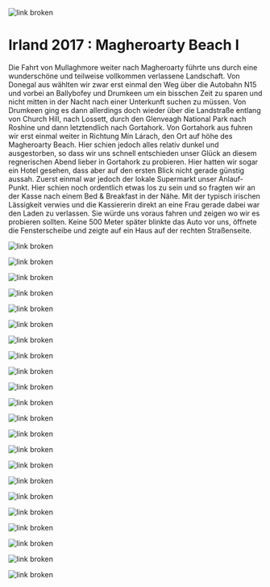 ![link broken](../../../../../../mediaLibrary/posts/2017/ireland-irland/11-09-magheroarty-beach-donegal-I/windsurf-stormy-stories-surf-travel-blog-ireland-irland-11-09-magheroarty-beach-donegal-I-WM-35p-DSC09721.jpg)

# Irland 2017 : Magheroarty Beach I

Die Fahrt von Mullaghmore weiter nach Magheroarty führte uns durch eine wunderschöne und teilweise vollkommen verlassene Landschaft. Von Donegal aus wählten wir zwar erst einmal den Weg über die Autobahn N15 und vorbei an Ballybofey und Drumkeen um ein bisschen Zeit zu sparen und nicht mitten in der Nacht nach einer Unterkunft suchen zu müssen. Von Drumkeen ging es dann allerdings doch wieder über die Landstraße entlang von Church Hill, nach Lossett, durch den Glenveagh National Park nach Roshine und dann letztendlich nach Gortahork.
Von Gortahork aus fuhren wir erst einmal weiter in Richtung Mín Lárach, den Ort auf höhe des Magheroarty Beach. Hier schien jedoch alles relativ dunkel und ausgestorben, so dass wir uns schnell entschieden unser Glück an diesem regnerischen Abend lieber in Gortahork zu probieren.
Hier hatten wir sogar ein Hotel gesehen, dass aber auf den ersten Blick nicht gerade günstig aussah. Zuerst einmal war jedoch der lokale Supermarkt unser Anlauf-Punkt. Hier schien noch ordentlich etwas los zu sein und so fragten wir an der Kasse nach einem Bed & Breakfast in der Nähe.
Mit der typisch irischen Lässigkeit verwies und die Kassiererin direkt an eine Frau gerade dabei war den Laden zu verlassen. Sie würde uns voraus fahren und zeigen wo wir es probieren sollten.
Keine 500 Meter später blinkte das Auto vor uns, öffnete die Fensterscheibe und zeigte auf ein Haus auf der rechten Straßenseite.


![link broken](../../../../../../mediaLibrary/posts/2017/ireland-irland/11-09-magheroarty-beach-donegal-I/windsurf-stormy-stories-surf-travel-blog-ireland-irland-11-09-magheroarty-beach-donegal-I-WM-35p-DSC09728.jpg)

![link broken](../../../../../../mediaLibrary/posts/2017/ireland-irland/11-09-magheroarty-beach-donegal-I/windsurf-stormy-stories-surf-travel-blog-ireland-irland-11-09-magheroarty-beach-donegal-I-WM-35p-DSC09744.jpg)

![link broken](../../../../../../mediaLibrary/posts/2017/ireland-irland/11-09-magheroarty-beach-donegal-I/windsurf-stormy-stories-surf-travel-blog-ireland-irland-11-09-magheroarty-beach-donegal-I-WM-35p-DSC09749.jpg)

![link broken](../../../../../../mediaLibrary/posts/2017/ireland-irland/11-09-magheroarty-beach-donegal-I/windsurf-stormy-stories-surf-travel-blog-ireland-irland-11-09-magheroarty-beach-donegal-I-WM-35p-DSC09751.jpg)

![link broken](../../../../../../mediaLibrary/posts/2017/ireland-irland/11-09-magheroarty-beach-donegal-I/windsurf-stormy-stories-surf-travel-blog-ireland-irland-11-09-magheroarty-beach-donegal-I-WM-35p-DSC09756.jpg)

![link broken](../../../../../../mediaLibrary/posts/2017/ireland-irland/11-09-magheroarty-beach-donegal-I/windsurf-stormy-stories-surf-travel-blog-ireland-irland-11-09-magheroarty-beach-donegal-I-WM-35p-DSC09761.jpg)

![link broken](../../../../../../mediaLibrary/posts/2017/ireland-irland/11-09-magheroarty-beach-donegal-I/windsurf-stormy-stories-surf-travel-blog-ireland-irland-11-09-magheroarty-beach-donegal-I-WM-35p-DSC09766.jpg)

![link broken](../../../../../../mediaLibrary/posts/2017/ireland-irland/11-09-magheroarty-beach-donegal-I/windsurf-stormy-stories-surf-travel-blog-ireland-irland-11-09-magheroarty-beach-donegal-I-WM-35p-DSC09773.jpg)

![link broken](../../../../../../mediaLibrary/posts/2017/ireland-irland/11-09-magheroarty-beach-donegal-I/windsurf-stormy-stories-surf-travel-blog-ireland-irland-11-09-magheroarty-beach-donegal-I-WM-35p-DSC09780.jpg)

![link broken](../../../../../../mediaLibrary/posts/2017/ireland-irland/11-09-magheroarty-beach-donegal-I/windsurf-stormy-stories-surf-travel-blog-ireland-irland-11-09-magheroarty-beach-donegal-I-WM-35p-DSC09781.jpg)

![link broken](../../../../../../mediaLibrary/posts/2017/ireland-irland/11-09-magheroarty-beach-donegal-I/windsurf-stormy-stories-surf-travel-blog-ireland-irland-11-09-magheroarty-beach-donegal-I-WM-35p-DSC09782.jpg)

![link broken](../../../../../../mediaLibrary/posts/2017/ireland-irland/11-09-magheroarty-beach-donegal-I/windsurf-stormy-stories-surf-travel-blog-ireland-irland-11-09-magheroarty-beach-donegal-I-WM-35p-DSC09783.jpg)

![link broken](../../../../../../mediaLibrary/posts/2017/ireland-irland/11-09-magheroarty-beach-donegal-I/windsurf-stormy-stories-surf-travel-blog-ireland-irland-11-09-magheroarty-beach-donegal-I-WM-35p-DSC09813.jpg)

![link broken](../../../../../../mediaLibrary/posts/2017/ireland-irland/11-09-magheroarty-beach-donegal-I/windsurf-stormy-stories-surf-travel-blog-ireland-irland-11-09-magheroarty-beach-donegal-I-WM-35p-DSC09818.jpg)

![link broken](../../../../../../mediaLibrary/posts/2017/ireland-irland/11-09-magheroarty-beach-donegal-I/windsurf-stormy-stories-surf-travel-blog-ireland-irland-11-09-magheroarty-beach-donegal-I-WM-35p-DSC09823.jpg)

![link broken](../../../../../../mediaLibrary/posts/2017/ireland-irland/11-09-magheroarty-beach-donegal-I/windsurf-stormy-stories-surf-travel-blog-ireland-irland-11-09-magheroarty-beach-donegal-I-WM-35p-DSC09825.jpg)

![link broken](../../../../../../mediaLibrary/posts/2017/ireland-irland/11-09-magheroarty-beach-donegal-I/windsurf-stormy-stories-surf-travel-blog-ireland-irland-11-09-magheroarty-beach-donegal-I-WM-35p-DSC09828.jpg)

![link broken](../../../../../../mediaLibrary/posts/2017/ireland-irland/11-09-magheroarty-beach-donegal-I/windsurf-stormy-stories-surf-travel-blog-ireland-irland-11-09-magheroarty-beach-donegal-I-WM-35p-DSC09830.jpg)

![link broken](../../../../../../mediaLibrary/posts/2017/ireland-irland/11-09-magheroarty-beach-donegal-I/windsurf-stormy-stories-surf-travel-blog-ireland-irland-11-09-magheroarty-beach-donegal-I-WM-35p-DSC09831.jpg)

![link broken](../../../../../../mediaLibrary/posts/2017/ireland-irland/11-09-magheroarty-beach-donegal-I/windsurf-stormy-stories-surf-travel-blog-ireland-irland-11-09-magheroarty-beach-donegal-I-WM-35p-DSC09832.jpg)

![link broken](../../../../../../mediaLibrary/posts/2017/ireland-irland/11-09-magheroarty-beach-donegal-I/windsurf-stormy-stories-surf-travel-blog-ireland-irland-11-09-magheroarty-beach-donegal-I-WM-35p-DSC09870.jpg)

![link broken](../../../../../../mediaLibrary/posts/2017/ireland-irland/11-09-magheroarty-beach-donegal-I/windsurf-stormy-stories-surf-travel-blog-ireland-irland-11-09-magheroarty-beach-donegal-I-WM-35p-DSC09877.jpg)
